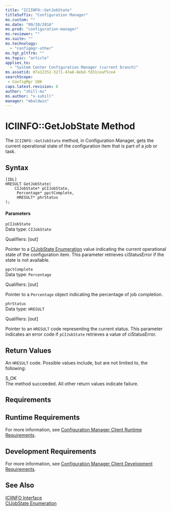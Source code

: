 ```yaml
---
title: "ICIINFO::GetJobState"
titleSuffix: "Configuration Manager"
ms.custom: ""
ms.date: "09/20/2016"
ms.prod: "configuration-manager"
ms.reviewer: ""
ms.suite: ""
ms.technology:
  - "configmgr-other"
ms.tgt_pltfrm: ""
ms.topic: "article"
applies_to:
  - "System Center Configuration Manager (current branch)"
ms.assetid: 07a12352-3271-43a8-8ebd-fd31ceaf5ce4searchScope: - ConfigMgr SDK
caps.latest.revision: 6
author: "shill-ms"
ms.author: "v-suhill"
manager: "mbaldwin"
---
```

# ICIINFO::GetJobState Method
The `ICIINFO::GetJobState` method, in Configuration Manager, gets the current operational state of the configuration item that is part of a job or task.  

## Syntax  

```  
[IDL]  
HRESULT GetJobState(  
    CIJobState* pCIJobState,  
     Percentage* ppctComplete,  
     HRESULT* phrStatus  
);  
```  

#### Parameters  
 `pCIJobState`  
 Data type: `CIJobState`  

 Qualifiers: [out]  

 Pointer to a [CIJobState Enumeration](../../../../../develop/reference/core/clients/client-classes/cijobstate-enumeration.md) value indicating the current operational state of the configuration item. This parameter retrieves ciStatusError if the state is not available.  

 `ppctComplete`  
 Data type: `Percentage`  

 Qualifiers: [out]  

 Pointer to a `Percentage` object indicating the percentage of job completion.  

 `phrStatus`  
 Data type: `HRESULT`  

 Qualifiers: [out]  

 Pointer to an `HRESULT` code representing the current status. This parameter indicates an error code if `pCIJobState` retrieves a value of ciStatusError.  

## Return Values  
 An `HRESULT` code. Possible values include, but are not limited to, the following:  

 S_OK  
 The method succeeded. All other return values indicate failure.  

## Requirements  

## Runtime Requirements  
 For more information, see [Configuration Manager Client Runtime Requirements](../../../../../develop/core/reqs/client-runtime-requirements.md).  

## Development Requirements  
 For more information, see [Configuration Manager Client Development Requirements](../../../../../develop/core/reqs/client-development-requirements.md).  

## See Also  
 [ICIINFO Interface](../../../../../develop/reference/core/clients/client-classes/iciinfo-interface.md)   
 [CIJobState Enumeration](../../../../../develop/reference/core/clients/client-classes/cijobstate-enumeration.md)
